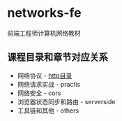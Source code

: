 # networks-fe
前端工程师计算机网络教材


## 课程目录和章节对应关系

- 网络协议 - [http目录](src/http)
- 网络请求实战 - practis
- 网络安全 - cors
- 浏览器状态同步和路由 - serverside
- 工具链和其他 - others
 
